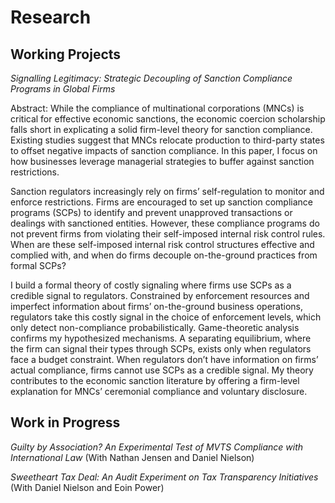 # Research

## Working Projects
_Signalling Legitimacy: Strategic Decoupling of Sanction Compliance Programs in Global Firms_

Abstract: While the compliance of multinational corporations (MNCs) is critical for effective economic sanctions, the economic coercion scholarship falls short in explicating a solid firm-level theory for sanction compliance. Existing studies suggest that MNCs relocate production to third-party states to offset negative impacts of sanction compliance. In this paper, I focus on how businesses leverage managerial strategies to buffer against sanction restrictions. 

Sanction regulators increasingly rely on firms’ self-regulation to monitor and enforce restrictions. Firms are encouraged to set up sanction compliance programs (SCPs) to identify and prevent unapproved transactions or dealings with sanctioned entities. However, these compliance programs do not prevent firms from violating their self-imposed internal risk control rules. When are these self-imposed internal risk control structures effective and complied with, and when do firms decouple on-the-ground practices from formal SCPs?

I build a formal theory of costly signaling where firms use SCPs as a credible signal to regulators. Constrained by enforcement resources and imperfect information about firms’ on-the-ground business operations, regulators take this costly signal in the choice of enforcement levels, which only detect non-compliance probabilistically. Game-theoretic analysis confirms my hypothesized mechanisms. A separating equilibrium, where the firm can signal their types through SCPs, exists only when regulators face a budget constraint. When regulators don’t have information on firms’ actual compliance, firms cannot use SCPs as a credible signal. My theory contributes to the economic sanction literature by offering a firm-level explanation for MNCs’ ceremonial compliance and voluntary disclosure.

## Work in Progress
_Guilty by Association? An Experimental Test of MVTS Compliance with International Law_ (With Nathan Jensen and Daniel Nielson)

_Sweetheart Tax Deal: An Audit Experiment on Tax Transparency Initiatives_ (With Daniel Nielson and Eoin Power)
